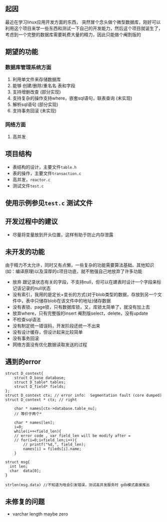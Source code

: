 ## 起因
最近在学习linux应用开发方面的东西， 突然冒个念头做个微型数据库，刚好可以利用这个项目来学一些东西和测试一下自己的开发能力，然后这个项目就诞生了，
考虑到一个完整的数据库需要耗费大量的精力，因此只能做个阉割版的

## 期望的功能
### 数据库管理系统方面
1. 利用单文件来存储数据库
2. 能够 创建/删除/重名名 表和字段
3. 支持增删改查 (部分实现)
4. 支持复杂的操作支持where，嵌套sql语句，联表查询 (未实现)
5. 解析sql语句 (部分实现)
6. 支持事务回滚  (未实现)

### 网络方面
1. 高并发

## 项目结构
- 表结构的设计，主要文件`table.h`
- 表的操作，主要文件`transaction.c`
- 高并发，`reactor.c`
- 测试文件`test.c`

## 使用示例参见`test.c` 测试文件

## 开发过程中的建议
- 尽量将变量放到开头位置，这样有助于防止内存泄露


## 未开发的功能
由于精力不太允许，同时又有点懒，一些复杂的功能需要算法基础、其他知识(如：编译原理)以及深厚的c项目功底，就不勉强自己地放弃了许多功能
- 放弃 跟记录状态有关的字段，不支持null，但可以在建表时设计一个字段来标记该记录的null状态
- 没有索引，我用的是定长+变长的方式(对于blob类型的数据，存放到另一个文件中，表中只储存blob在该文件中的地址)储存数据
- 没有表锁、page锁，只有数据库锁，又，库锁太简单了，就没有加上去
- 放弃where，只有完整版的insert 阉割版select，delete，没有update
- 不检查sql语法
- 没有制定统一错误码，开发阶段还统一不出来
- 没有设计缓存，但设计起来比较简单
- 没有事务回滚
- 网络方面没有优化数据读取发送的过程



## 遇到的error
```
struct D_context{
    struct D_base database;
    struct D_table* tables;
    struct D_field* fields;
};
struct D_context ctx; // error info:  Segmentation fault (core dumped)
struct D_context * ctx; // right
```

```
    char * names[ctx->database.table_nu];
    // 等价于两个*
```

```
    char * names[len];
    i=0;
    while(i++<field_len){
    // error code , var field_len will be modify after =
    // for(i=0;i<field_len;i++){
        // printf("%d,", field_len);
        names[i] = fileds[i].name;
    }
```

```
struct msg{
  int len;
  char  data[0];
}

strlen(msg.data) //不知道为啥会引发错误，测试高并发服务时 gdb模式直接推出
```

## 未修复的问题
- varchar length maybe zero
